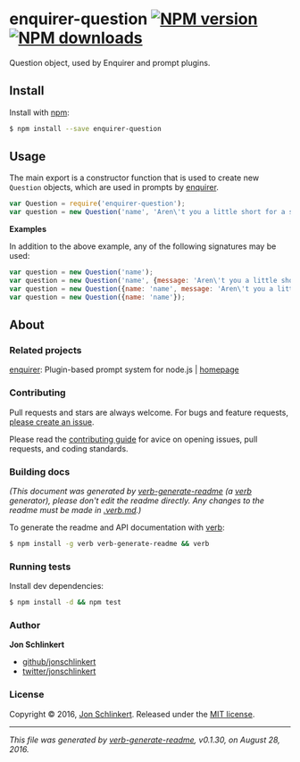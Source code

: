# enquirer-question [![NPM version](https://img.shields.io/npm/v/enquirer-question.svg?style=flat)](https://www.npmjs.com/package/enquirer-question) [![NPM downloads](https://img.shields.io/npm/dm/enquirer-question.svg?style=flat)](https://npmjs.org/package/enquirer-question)

Question object, used by Enquirer and prompt plugins.

## Install

Install with [npm](https://www.npmjs.com/):

```sh
$ npm install --save enquirer-question
```

## Usage

The main export is a constructor function that is used to create new `Question` objects, which are used in prompts by [enquirer](https://github.com/jonschlinkert/enquirer).

```js
var Question = require('enquirer-question');
var question = new Question('name', 'Aren\'t you a little short for a stormtrooper?');
```

**Examples**

In addition to the above example, any of the following signatures may be used:

```js
var question = new Question('name');
var question = new Question('name', {message: 'Aren\'t you a little short for a stormtrooper?'});
var question = new Question({name: 'name', message: 'Aren\'t you a little short for a stormtrooper?'});
var question = new Question({name: 'name'});
```

## About

### Related projects

[enquirer](https://www.npmjs.com/package/enquirer): Plugin-based prompt system for node.js | [homepage](https://github.com/jonschlinkert/enquirer "Plugin-based prompt system for node.js")

### Contributing

Pull requests and stars are always welcome. For bugs and feature requests, [please create an issue](../../issues/new).

Please read the [contributing guide](contributing.md) for avice on opening issues, pull requests, and coding standards.

### Building docs

_(This document was generated by [verb-generate-readme](https://github.com/verbose/verb-generate-readme) (a [verb](https://github.com/verbose/verb) generator), please don't edit the readme directly. Any changes to the readme must be made in [.verb.md](.verb.md).)_

To generate the readme and API documentation with [verb](https://github.com/verbose/verb):

```sh
$ npm install -g verb verb-generate-readme && verb
```

### Running tests

Install dev dependencies:

```sh
$ npm install -d && npm test
```

### Author

**Jon Schlinkert**

* [github/jonschlinkert](https://github.com/jonschlinkert)
* [twitter/jonschlinkert](http://twitter.com/jonschlinkert)

### License

Copyright © 2016, [Jon Schlinkert](https://github.com/jonschlinkert).
Released under the [MIT license](https://github.com/enquirer/enquirer-question/blob/master/LICENSE).

***

_This file was generated by [verb-generate-readme](https://github.com/verbose/verb-generate-readme), v0.1.30, on August 28, 2016._